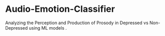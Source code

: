 # Audio-Emotion-Classifier
Analyzing the Perception and Production of Prosody in Depressed vs Non-Depressed using ML models
.

